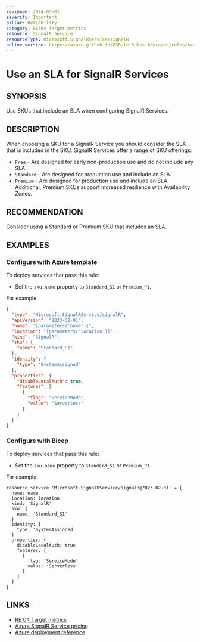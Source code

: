 ```yaml
---
reviewed: 2024-05-01
severity: Important
pillar: Reliability
category: RE:04 Target metrics
resource: SignalR Service
resourceType: Microsoft.SignalRService/signalR
online version: https://azure.github.io/PSRule.Rules.Azure/en/rules/Azure.SignalR.SLA/
---
```


# Use an SLA for SignalR Services

## SYNOPSIS

Use SKUs that include an SLA when configuring SignalR Services.

## DESCRIPTION

When choosing a SKU for a SignalR Service you should consider the SLA that is included in the SKU.
SignalR Services offer a range of SKU offerings:

- `Free` - Are designed for early non-production use and do not include any SLA.
- `Standard` - Are designed for production use and include an SLA.
- `Premium` - Are designed for production use and include an SLA.
  Additional, Premium SKUs support increased resilience with Availability Zones.

## RECOMMENDATION

Consider using a Standard or Premium SKU that includes an SLA.

## EXAMPLES

### Configure with Azure template

To deploy services that pass this rule:

- Set the `sku.name` property to `Standard_S1` or `Premium_P1`.

For example:

```json
{
  "type": "Microsoft.SignalRService/signalR",
  "apiVersion": "2023-02-01",
  "name": "[parameters('name')]",
  "location": "[parameters('location')]",
  "kind": "SignalR",
  "sku": {
    "name": "Standard_S1"
  },
  "identity": {
    "type": "SystemAssigned"
  },
  "properties": {
    "disableLocalAuth": true,
    "features": [
      {
        "flag": "ServiceMode",
        "value": "Serverless"
      }
    ]
  }
}
```

### Configure with Bicep

To deploy services that pass this rule:

- Set the `sku.name` property to `Standard_S1` or `Premium_P1`.

For example:

```bicep
resource service 'Microsoft.SignalRService/signalR@2023-02-01' = {
  name: name
  location: location
  kind: 'SignalR'
  sku: {
    name: 'Standard_S1'
  }
  identity: {
    type: 'SystemAssigned'
  }
  properties: {
    disableLocalAuth: true
    features: [
      {
        flag: 'ServiceMode'
        value: 'Serverless'
      }
    ]
  }
}
```

## LINKS

- [RE:04 Target metrics](https://learn.microsoft.com/azure/well-architected/reliability/metrics)
- [Azure SignalR Service pricing](https://azure.microsoft.com/pricing/details/signalr-service/)
- [Azure deployment reference](https://learn.microsoft.com/azure/templates/microsoft.signalrservice/signalr)
